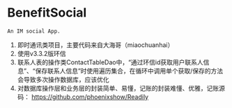 # BenefitSocial
    An IM social App.

1. 即时通讯类项目，主要代码来自大海哥（miaochuanhai）
2. 使用v3.3.2版环信
3. 联系人表的操作类ContactTableDao中，“通过环信id获取用户联系人信息”、“保存联系人信息”时使用遍历集合，在循环中调用单个获取/保存的方法会导致多次操作数据库，应该优化
4. 对数据库操作层和业务层的封装简单、易懂，记账的封装难懂、优雅，记账源码：
    https://github.com/phoenixshow/Readily